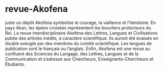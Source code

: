 # revue-Akofena
juste un dépôt
Akofena symbolise le courage, la vaillance et l’héroïsme. En pays Akan, les épées croisées représentent les boucliers protecteurs du Roi. La revue interdisciplinaire Akofena des Lettres, Langues et Civilisations publie des articles inédits, à caractère scientifique. Ils auront été évalués en double aveugle par des membres du comité scientifique. Les langues de publication sont le français ou l’anglais. Enfin, Akofena est une revue au confluent des Sciences du Langage, des Lettres, Langues et de la Communication et s’adresse aux Chercheurs, Enseignants-Chercheurs et Étudiants.
